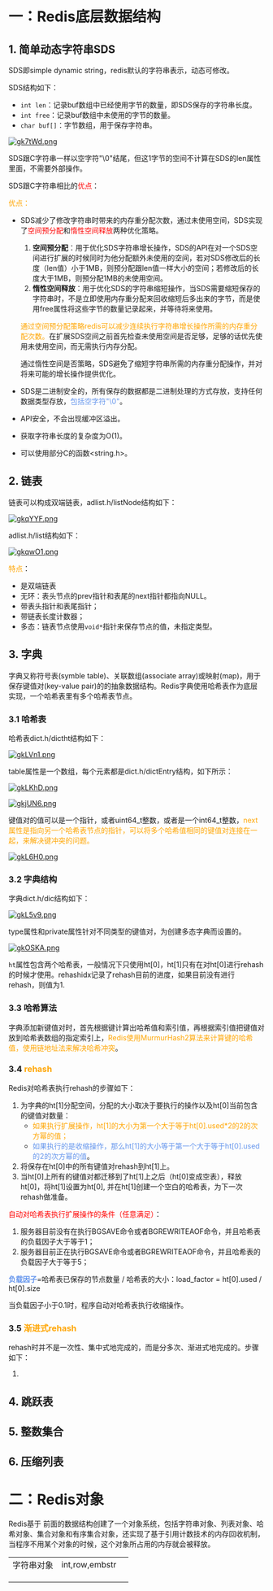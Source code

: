 # 一：Redis底层数据结构

## 1. 简单动态字符串SDS

SDS即simple dynamic string，redis默认的字符串表示，动态可修改。

SDS结构如下：

- `int len`：记录buf数组中已经使用字节的数量，即SDS保存的字符串长度。
- `int free`：记录buf数组中未使用的字节的数量。
- `char buf[]`：字节数组，用于保存字符串。

[![gk7tWd.png](https://z3.ax1x.com/2021/04/29/gk7tWd.png)](https://imgtu.com/i/gk7tWd)

SDS跟C字符串一样以空字符"\0"结尾，但这1字节的空间不计算在SDS的len属性里面，不需要外部操作。

SDS跟C字符串相比的<font color='red'>优点</font>：

<font color='orange'>优点：</font>

- SDS减少了修改字符串时带来的内存重分配次数，通过未使用空间，SDS实现了<font color='red'>空间预分配</font>和<font color='red'>惰性空间释放</font>两种优化策略。

  1. **空间预分配**：用于优化SDS字符串增长操作，SDS的API在对一个SDS空间进行扩展的时候同时为他分配额外未使用的空间，若对SDS修改后的长度（len值）小于1MB，则预分配跟len值一样大小的空间；若修改后的长度大于1MB，则预分配1MB的未使用空间。
  2. **惰性空间释放**：用于优化SDS的字符串缩短操作，当SDS需要缩短保存的字符串时，不是立即使用内存重分配来回收缩短后多出来的字节，而是使用free属性将这些字节的数量记录起来，并等待将来使用。

  <font color='orange'>通过空间预分配策略redis可以减少连续执行字符串增长操作所需的内存重分配次数。</font>在扩展SDS空间之前首先检查未使用空间是否足够，足够的话优先使用未使用空间，而无需执行内存分配。

  通过惰性空间是否策略，SDS避免了缩短字符串所需的内存重分配操作，并对将来可能的增长操作提供优化。

- SDS是二进制安全的，所有保存的数据都是二进制处理的方式存放，支持任何数据类型存放，<font color='cornflowerblue'>包括空字符"\0"</font>。

- API安全，不会出现缓冲区溢出。

- 获取字符串长度的复杂度为O(1)。

- 可以使用部分C的函数<string.h>。

## 2. 链表

链表可以构成双端链表，adlist.h/listNode结构如下：

[![gkqYYF.png](https://z3.ax1x.com/2021/04/29/gkqYYF.png)](https://imgtu.com/i/gkqYYF)

adlist.h/list结构如下：

[![gkqwO1.png](https://z3.ax1x.com/2021/04/29/gkqwO1.png)](https://imgtu.com/i/gkqwO1)

<font color='orange'>特点</font>：

- 是双端链表
- 无环：表头节点的prev指针和表尾的next指针都指向NULL。
- 带表头指针和表尾指针；
- 带链表长度计数器；
- 多态：链表节点使用`void*`指针来保存节点的值，未指定类型。

## 3. 字典

字典又称符号表(symble table)、关联数组(associate array)或映射(map)，用于保存键值对(key-value pair)的的抽象数据结构。Redis字典使用哈希表作为底层实现，一个哈希表里有多个哈希表节点。

### 3.1 哈希表

哈希表dict.h/dictht结构如下：

[![gkLVn1.png](https://z3.ax1x.com/2021/04/29/gkLVn1.png)](https://imgtu.com/i/gkLVn1)

table属性是一个数组，每个元素都是dict.h/dictEntry结构，如下所示：

[![gkLKhD.png](https://z3.ax1x.com/2021/04/29/gkLKhD.png)](https://imgtu.com/i/gkLKhD)

[![gkjUN6.png](https://z3.ax1x.com/2021/04/29/gkjUN6.png)](https://imgtu.com/i/gkjUN6)

键值对的值可以是一个指针，或者uint64_t整数，或者是一个int64_t整数，<font color='orange'>next属性是指向另一个哈希表节点的指针，可以将多个哈希值相同的键值对连接在一起，来解决键冲突的问题。</font>

[![gkL6H0.png](https://z3.ax1x.com/2021/04/29/gkL6H0.png)](https://imgtu.com/i/gkL6H0)

### 3.2 字典结构

字典dict.h/dic结构如下：

[![gkL5v9.png](https://z3.ax1x.com/2021/04/29/gkL5v9.png)](https://imgtu.com/i/gkL5v9)

type属性和private属性针对不同类型的键值对，为创建多态字典而设置的。

[![gkOSKA.png](https://z3.ax1x.com/2021/04/29/gkOSKA.png)](https://imgtu.com/i/gkOSKA)

`ht`属性包含两个哈希表，一般情况下只使用ht[0]，ht[1]只有在对ht[0]进行rehash的时候才使用。rehashidx记录了rehash目前的进度，如果目前没有进行rehash，则值为1.

### 3.3 哈希算法

字典添加新键值对时，首先根据键计算出哈希值和索引值，再根据索引值把键值对放到哈希表数组的指定索引上，<font color='orange'>Redis使用MurmurHash2算法来计算键的哈希值，使用链地址法来解决哈希冲突</font>。

### 3.4 <font color='orange'>rehash</font>

Redis对哈希表执行rehash的步骤如下：

1. 为字典的ht[1]分配空间，分配的大小取决于要执行的操作以及ht[0]当前包含的键值对数量：
   - <font color='orange'>如果执行扩展操作，ht[1]的大小为第一个大于等于ht[0].used*2的2的次方幂的值；</font>
   - <font color='cornflowerblue'>如果执行的是收缩操作，那么ht[1]的大小等于第一个大于等于ht[0].used的2的次方幂的值</font>。
2. 将保存在ht[0]中的所有键值对rehash到ht[1]上。
3. 当ht[0]上所有的键值对都迁移到了ht[1]上之后（ht[0]变成空表），释放ht[0]，将ht[1]设置为ht[0], 并在ht[1]创建一个空白的哈希表，为下一次rehash做准备。

<font color='red'>自动对哈希表执行扩展操作的条件（任意满足）</font>：

1. 服务器目前没有在执行BGSAVE命令或者BGREWRITEAOF命令，并且哈希表的负载因子大于等于1；
2. 服务器目前正在执行BGSAVE命令或者BGREWRITEAOF命令，并且哈希表的负载因子大于等于5；

<font color='cornflowerblue'>**负载因子**</font>=哈希表已保存的节点数量 / 哈希表的大小：load_factor = ht[0].used / ht[0].size

当负载因子小于0.1时，程序自动对哈希表执行收缩操作。

### 3.5 <font color='orange'>渐进式rehash</font>

rehash时并不是一次性、集中式地完成的，而是分多次、渐进式地完成的。步骤如下：

1. 

## 4. 跳跃表

## 5. 整数集合

## 6. 压缩列表

# 二：Redis对象

Redis基于 前面的数据结构创建了一个对象系统，包括字符串对象、列表对象、哈希对象、集合对象和有序集合对象，还实现了基于引用计数技术的内存回收机制，当程序不用某个对象的时候，这个对象所占用的内存就会被释放。

|            |                |      |
| ---------- | :------------- | ---- |
| 字符串对象 | int,row,embstr |      |
|            |                |      |
|            |                |      |
|            |                |      |


